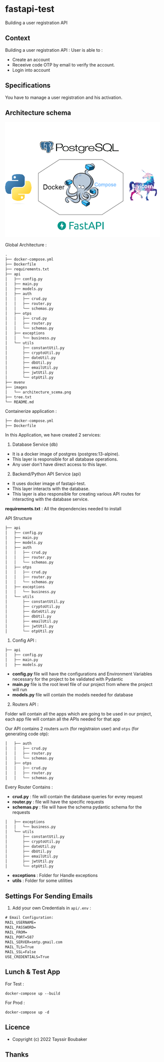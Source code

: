 # fastapi-test
Building a user registration API

## Context

Building a user registration API :
User is able to :
- Create an account
- Receeive code OTP by email to verify the account.
- Login into account


## Specifications
You have to manage a user registration and his activation.

## Architecture schema
![Architecture schema](images/architecture_scema.png)

Global Architecture : 

```
.
├── docker-compose.yml
├── Dockerfile
├── requirements.txt
├── api
│   ├── config.py
│   ├── main.py
│   ├── models.py
│   ├── auth
│   │   ├── crud.py
│   │   ├── router.py
│   │   └── schemas.py
│   ├── otps
│   │   ├── crud.py
│   │   ├── router.py
│   │   └── schemas.py
│   ├── exceptions
│   │   └── business.py
│   └── utils
│       ├── constantUtil.py
│       ├── cryptoUtil.py
│       ├── dateUtil.py
│       ├── dbUtil.py
│       ├── emailUtil.py
│       ├── jwtUtil.py
│       └── otpUtil.py
├── mvenv
├── images
│   └── architecture_scema.png
├── tree.txt
└── README.md
```

Containerize application :

```
├── docker-compose.yml
├── Dockerfile
```

In this Application, we have created 2 services:

1. Database Service (db)
* It is a docker image of postgres (postgres:13-alpine). 
* This layer is responsible for all database operations.
* Any user don't have direct access to this layer.

2. Backend/Python API Service (api)
* It uses docker image of fastapi-test.
* This layer interacts with the database.
* This layer is also responsible for creating various API routes for interacting with the database service.

**requirements.txt** : All the dependencies needed to install

API Structure 
```
├── api
│   ├── config.py
│   ├── main.py
│   ├── models.py
│   ├── auth
│   │   ├── crud.py
│   │   ├── router.py
│   │   └── schemas.py
│   ├── otps
│   │   ├── crud.py
│   │   ├── router.py
│   │   └── schemas.py
│   ├── exceptions
│   │   └── business.py
│   └── utils
│       ├── constantUtil.py
│       ├── cryptoUtil.py
│       ├── dateUtil.py
│       ├── dbUtil.py
│       ├── emailUtil.py
│       ├── jwtUtil.py
│       └── otpUtil.py
```

1. Config API :

```
├── api
│   ├── config.py
│   ├── main.py
│   ├── models.py
```
* **config.py** file will have the configurations and Environment Variables necessary for the project to be validated with Pydantic
* **main.py** file is the root level file of our project from where the project will run
* **models.py** file will contain the models needed for database

2. Routers API :

Folder will contain all the apps which are going to be used in our project, each app file will contain all the APIs needed for that app

Our API contains 2 routers `auth` (for registraion user) and `otps` (for generating code otp):
```
│   ├── auth
│   │   ├── crud.py
│   │   ├── router.py
│   │   └── schemas.py
│   ├── otps
│   │   ├── crud.py
│   │   ├── router.py
│   │   └── schemas.py
```

Every Router Contains : 

* **crud.py** : file will contain the database queries for evrey request
* **router.py** : file will have the specific requests
* **schemas.py** : file will have the schema pydantic schema for the requests

```
│   ├── exceptions
│   │   └── business.py
│   └── utils
│       ├── constantUtil.py
│       ├── cryptoUtil.py
│       ├── dateUtil.py
│       ├── dbUtil.py
│       ├── emailUtil.py
│       ├── jwtUtil.py
│       └── otpUtil.py
```
* **exceptions** : Folder for Handle exceptions
* **utils** : Folder for some utilities

## Settings For Sending Emails

1. Add your own Credentials in `api/.env` : 

```
# Email Configuration:
MAIL_USERNAME=
MAIL_PASSWORD=
MAIL_FROM=
MAIL_PORT=587
MAIL_SERVER=smtp.gmail.com
MAIL_TLS=True
MAIL_SSL=False
USE_CREDENTIALS=True
```

## Lunch & Test App

For Test : 

```
docker-compose up --build
```
For Prod : 
```
docker-compose up -d
```

## Licence

* Copyright (c) 2022 Tayssir Boubaker

## Thanks